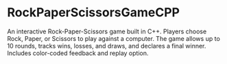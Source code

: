# RockPaperScissorsGameCPP
An interactive Rock-Paper-Scissors game built in C++. Players choose Rock, Paper, or Scissors to play against a computer. The game allows up to 10 rounds, tracks wins, losses, and draws, and declares a final winner. Includes color-coded feedback and replay option.
